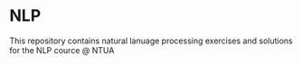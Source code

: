 # NLP
This repository contains natural lanuage processing exercises and solutions for the NLP cource @ NTUA
